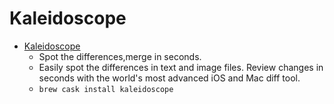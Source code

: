 # Kaleidoscope
- [Kaleidoscope](https://www.kaleidoscopeapp.com/)
  -  Spot the differences,merge in seconds.
  - Easily spot the differences in text and image files. Review changes in seconds with the world's most advanced iOS and Mac diff tool.
  - `brew cask install kaleidoscope`
